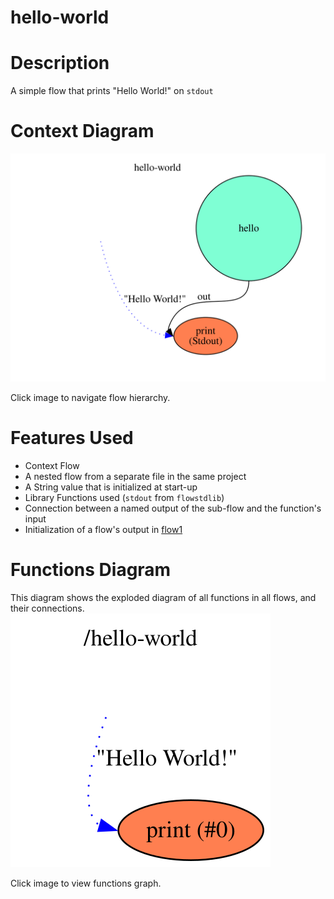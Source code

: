hello-world
==

Description
===
A simple flow that prints "Hello World!" on `stdout`

Context Diagram
===
<a href="context.dot.svg" target="_blank"><img src="context.dot.svg"></a>

Click image to navigate flow hierarchy.

Features Used
===
* Context Flow
* A nested flow from a separate file in the same project
* A String value that is initialized at start-up
* Library Functions used (`stdout` from `flowstdlib`)
* Connection between a named output of the sub-flow and the function's input
* Initialization of a flow's output in [flow1](flow1.toml)

Functions Diagram
===
This diagram shows the exploded diagram of all functions in all flows, and their connections.
<a href="functions.dot.svg" target="_blank"><img src="functions.dot.svg"></a>

Click image to view functions graph.
